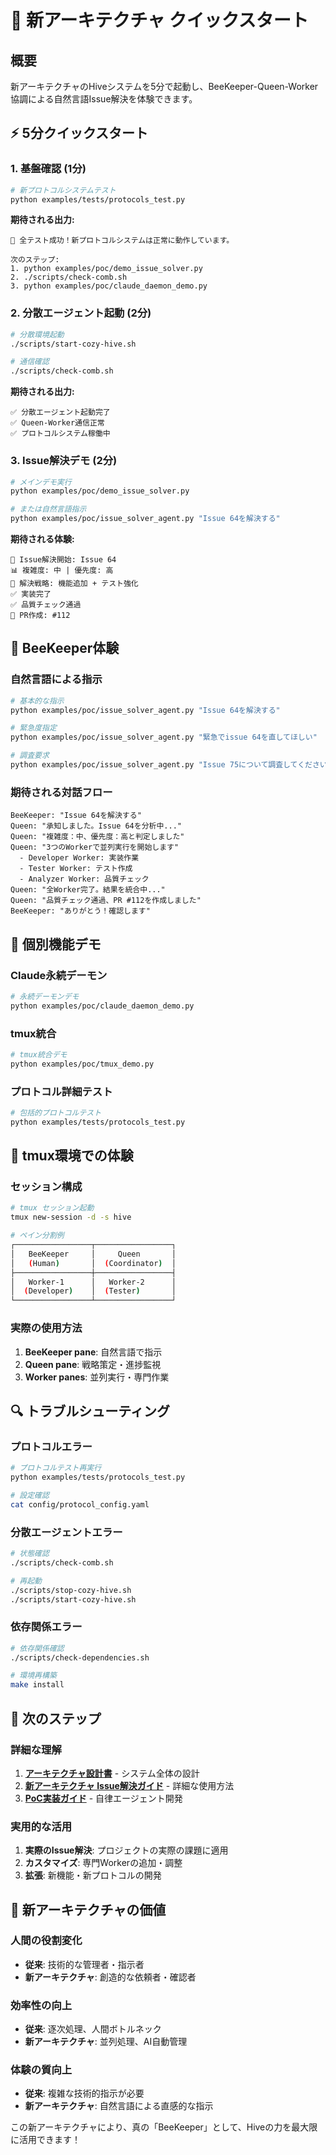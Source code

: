 # 🚀 新アーキテクチャ クイックスタート

## 概要

新アーキテクチャのHiveシステムを5分で起動し、BeeKeeper-Queen-Worker協調による自然言語Issue解決を体験できます。

## ⚡ 5分クイックスタート

### 1. 基盤確認 (1分)

```bash
# 新プロトコルシステムテスト
python examples/tests/protocols_test.py
```

**期待される出力:**
```
🎉 全テスト成功！新プロトコルシステムは正常に動作しています。

次のステップ:
1. python examples/poc/demo_issue_solver.py
2. ./scripts/check-comb.sh
3. python examples/poc/claude_daemon_demo.py
```

### 2. 分散エージェント起動 (2分)

```bash
# 分散環境起動
./scripts/start-cozy-hive.sh

# 通信確認
./scripts/check-comb.sh
```

**期待される出力:**
```
✅ 分散エージェント起動完了
✅ Queen-Worker通信正常
✅ プロトコルシステム稼働中
```

### 3. Issue解決デモ (2分)

```bash
# メインデモ実行
python examples/poc/demo_issue_solver.py

# または自然言語指示
python examples/poc/issue_solver_agent.py "Issue 64を解決する"
```

**期待される体験:**
```
🎯 Issue解決開始: Issue 64
📊 複雑度: 中 | 優先度: 高
🔧 解決戦略: 機能追加 + テスト強化
✅ 実装完了
✅ 品質チェック通過
🚀 PR作成: #112
```

## 🎯 BeeKeeper体験

### 自然言語による指示
```bash
# 基本的な指示
python examples/poc/issue_solver_agent.py "Issue 64を解決する"

# 緊急度指定
python examples/poc/issue_solver_agent.py "緊急でissue 64を直してほしい"

# 調査要求
python examples/poc/issue_solver_agent.py "Issue 75について調査してください"
```

### 期待される対話フロー
```
BeeKeeper: "Issue 64を解決する"
Queen: "承知しました。Issue 64を分析中..."
Queen: "複雑度：中、優先度：高と判定しました"
Queen: "3つのWorkerで並列実行を開始します"
  - Developer Worker: 実装作業
  - Tester Worker: テスト作成
  - Analyzer Worker: 品質チェック
Queen: "全Worker完了。結果を統合中..."
Queen: "品質チェック通過、PR #112を作成しました"
BeeKeeper: "ありがとう！確認します"
```

## 🔧 個別機能デモ

### Claude永続デーモン
```bash
# 永続デーモンデモ
python examples/poc/claude_daemon_demo.py
```

### tmux統合
```bash
# tmux統合デモ
python examples/poc/tmux_demo.py
```

### プロトコル詳細テスト
```bash
# 包括的プロトコルテスト
python examples/tests/protocols_test.py
```

## 🎪 tmux環境での体験

### セッション構成
```bash
# tmux セッション起動
tmux new-session -d -s hive

# ペイン分割例
┌─────────────────┬─────────────────┐
│   BeeKeeper     │     Queen       │
│   (Human)       │  (Coordinator)  │
├─────────────────┼─────────────────┤
│   Worker-1      │   Worker-2      │
│  (Developer)    │  (Tester)       │
└─────────────────┴─────────────────┘
```

### 実際の使用方法
1. **BeeKeeper pane**: 自然言語で指示
2. **Queen pane**: 戦略策定・進捗監視
3. **Worker panes**: 並列実行・専門作業

## 🔍 トラブルシューティング

### プロトコルエラー
```bash
# プロトコルテスト再実行
python examples/tests/protocols_test.py

# 設定確認
cat config/protocol_config.yaml
```

### 分散エージェントエラー
```bash
# 状態確認
./scripts/check-comb.sh

# 再起動
./scripts/stop-cozy-hive.sh
./scripts/start-cozy-hive.sh
```

### 依存関係エラー
```bash
# 依存関係確認
./scripts/check-dependencies.sh

# 環境再構築
make install
```

## 🎯 次のステップ

### 詳細な理解
1. **[アーキテクチャ設計書](architecture.md)** - システム全体の設計
2. **[新アーキテクチャ Issue解決ガイド](new_architecture_issue_guide.md)** - 詳細な使用方法
3. **[PoC実装ガイド](poc-guide.md)** - 自律エージェント開発

### 実用的な活用
1. **実際のIssue解決**: プロジェクトの実際の課題に適用
2. **カスタマイズ**: 専門Workerの追加・調整
3. **拡張**: 新機能・新プロトコルの開発

## 🌟 新アーキテクチャの価値

### 人間の役割変化
- **従来**: 技術的な管理者・指示者
- **新アーキテクチャ**: 創造的な依頼者・確認者

### 効率性の向上
- **従来**: 逐次処理、人間ボトルネック
- **新アーキテクチャ**: 並列処理、AI自動管理

### 体験の質向上
- **従来**: 複雑な技術的指示が必要
- **新アーキテクチャ**: 自然言語による直感的な指示

この新アーキテクチャにより、真の「BeeKeeper」として、Hiveの力を最大限に活用できます！